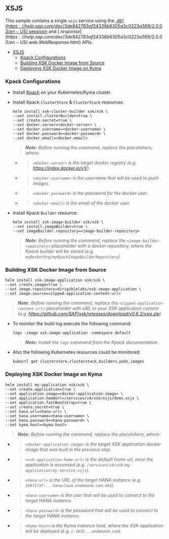 ## XSJS

This sample contains a single `xsjs` service using the [$.db](https://help.sap.com/doc/3de842783af24336b6305a3c0223a369/2.0.03/en-US/%24.db.html), [$.sessioon](https://help.sap.com/doc/3de842783af24336b6305a3c0223a369/2.0.03/en-US/%24.session.html) and [$.response](https://help.sap.com/doc/3de842783af24336b6305a3c0223a369/2.0.03/en-US/$.web.WebResponse.html) APIs.

- [XSJS](#xsjs)
  - [Kpack Configurations](#kpack-configurations)
  - [Building XSK Docker Image from Source](#building-xsk-docker-image-from-source)
  - [Deploying XSK Docker Image on Kyma](#deploying-xsk-docker-image-on-kyma)

### Kpack Configurations

- Install [Kpack](https://github.com/pivotal/kpack) on your Kubernetes/Kyma cluster.
- Install Kpack `ClusterStore` & `ClusterStack` resources:
    ```
    helm install xsk-cluster-builder xsk/xsk \
    --set install.clusterBuilder=true \
    --set create.secret=true \
    --set docker.server=<docker-server> \
    --set docker.username=<docker-username> \
    --set docker.password=<docker-password> \
    --set docker.email=<docker-email>
    ```

    > _**Note:** Before running the command, replace the placelohers, where:_

    - > _`<docker-server>` is the target docker registry (e.g. https://index.docker.io/v1/)._
    
    - > _`<docker-username>` is the username that will be used to push images._
    
    - > _`<docker-password>` is the password for the docker user._
    
    - > _`<docker-email>` is the email of the docker user._

- Install Kpack `Builder` resource:
    ```
    helm install xsk-image-builder xsk/xsk \
    --set install.imageBuilder=true \
    --set imageBuilder.repository=<image-builder-repository>
    ```

    > _**Note:** Before running the command, replace the `<image-builder-repository>` placeholder with a docker repository, where the Kpack builder will be stored (e.g. `myDockerOrg/myKpackImageBuilderRepository`)._

### Building XSK Docker Image from Source

```
helm install xsk-image-application xsk/xsk \
--set create.image=true \
--set image.repository=dirigiblelabs/xsk-image-application \
--set image.source=<zipped-application-content-url>
```

> _**Note:** Before running the command, replace the `<zipped-application-content-url>` placeholder with URL to your XSK application content (e.g. https://github.com/SAP/xsk/releases/download/v0.6.2/xsjs.zip)_

- To monitor the build log execute the following command:

    ```
    logs -image xsk-image-application -namespace default
    ```

    > _**Note:** Install the `logs` command from the Kpack documentation._

- Also the following Kubernetes resources could be monitored:

    ```
    kubectl get clusterstore,clusterstack,builders,pods,images
    ```

### Deploying XSK Docker Image on Kyma

```
helm install my-application xsk/xsk \
--set create.application=true \
--set application.image=<docker-application-image> \
--set application.homeUrl=/services/v4/xsk/xsjs/demo.xsjs \
--set application.fastBootstrap=true \
--set create.secret=true \
--set hana.url=<hana-url> \
--set hana.username=<hana-username> \
--set hana.password=<hana-password> \
--set kyma.host=<kyma-host>
```

> _**Note:** Before running the command, replace the placelohers, where:_

- > _`<docker-application-image>` is the target XSK application docker image that was built in the previous step._

- > _`<xsk-application-home-url>` is the default home url, once the application is accessed (e.g. `/services/v4/xsk/my-application/my-service.xsjs`)._

- > _`<hana-url>` is the URL of the target HANA instance (e.g. `199f1737-...hanacloud.ondemand.com:443`)._

- > _`<hana-username>` is the user that will be used to connect to the target HANA instance._

- > _`<hana-password>` is the password that will be used to connect to the target HANA instance._

- > _`<kyma-host>` is the Kyma instance host, where the XSK application will be deployed (e.g. `c-1632...ondemand.com`)._
